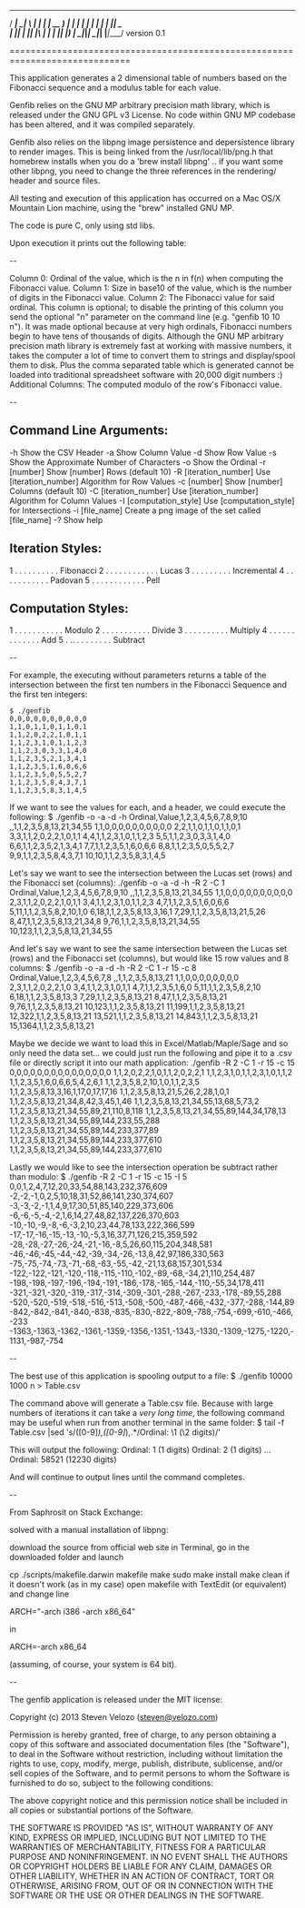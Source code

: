   ____ _____ _   _ _____ ___ ____
 / ___| ____| \ | |  ___|_ _| __ )
| |  _|  _| |  \| | |_   | ||  _ \
| |_| | |___| |\  |  _|  | || |_) |
 \____|_____|_| \_|_|   |___|____/                                version 0.1

 =============================================================================

This application generates a 2 dimensional table of numbers based on the
Fibonacci sequence and a modulus table for each value.

Genfib relies on the GNU MP arbitrary precision math library, which is
released under the GNU GPL v3 License.  No code within GNU MP codebase has
been altered, and it was compiled separately.

Genfib also relies on the libpng image persistence and depersistence library
to render images.  This is being linked from the /usr/local/lib/png.h that
homebrew installs when you do a 'brew install libpng' .. if you want some
other libpng, you need to change the three references in the rendering/
header and source files.

All testing and execution of this application has occurred on a Mac OS/X
Mountain Lion machine, using the "brew" installed GNU MP.

The code is pure C, only using std libs.

Upon execution it prints out the following table:

--

Column 0: Ordinal of the value, which is the n in f(n) when computing the
          Fibonacci value.
Column 1: Size in base10 of the value, which is the number of digits in
          the Fibonacci value.
Column 2: The Fibonacci value for said ordinal.  This column is optional; to
          disable the printing of this column you send the optional "n"
          parameter on the command line (e.g. "genfib 10 10 n").  It was made
          optional because at very high ordinals, Fibonacci numbers begin to
          have tens of thousands of digits.  Although the GNU MP arbitrary
          precision math library is extremely fast at working with massive
          numbers, it takes the computer a lot of time to convert them to
          strings and display/spool them to disk.  Plus the comma separated
          table which is generated cannot be loaded into traditional
          spreadsheet software with 20,000 digit numbers :)
Additional Columns: The computed modulo of the row's Fibonacci value.

--

   Command Line Arguments:
 --------------------------------
 -h                         Show the CSV Header
 -a                         Show Column Value
 -d                         Show Row Value
 -s                         Show the Approximate Number of Characters
 -o                         Show the Ordinal
 -r [number]                Show [number] Rows (default 10)
 -R [iteration_number]      Use [iteration_number] Algorithm for Row Values
 -c [number]                Show [number] Columns (default 10)
 -C [iteration_number]      Use [iteration_number] Algorithm for Column Values
 -I [computation_style]     Use [computation_style] for Intersections
 -i [file_name]             Create a png image of the set called [file_name]
 -?                         Show help

   Iteration Styles:
 -------------------------------
 1 . . . . . . . . . . Fibonacci
 2 . . . . . . . . . . . . Lucas
 3 . . . . . . . . . Incremental
 4 . . . . . . . . . . . Padovan
 5 . . . . . . . . . . . .  Pell

   Computation Styles:
 -------------------------------
 1 . . . . . . . . . . .  Modulo
 2 . . . . . . . . . . .  Divide
 3 . . . . . . . . . .  Multiply
 4 . . . . . . . . . . . . . Add
 5 . .. . . . . . . . . Subtract

--

For example, the executing without parameters returns a table of the
intersection between the first ten numbers in the Fibonacci Sequence
and the first ten integers:

	$ ./genfib
	0,0,0,0,0,0,0,0,0,0
	1,1,0,1,1,0,1,1,0,1
	1,1,2,0,2,2,1,0,1,1
	1,1,2,3,1,0,1,1,2,3
	1,1,2,3,0,3,3,1,4,0
	1,1,2,3,5,2,1,3,4,1
	1,1,2,3,5,1,6,0,6,6
	1,1,2,3,5,0,5,5,2,7
	1,1,2,3,5,8,4,3,7,1
	1,1,2,3,5,8,3,1,4,5

If we want to see the values for each, and a header, we could execute the
following:
	$ ./genfib -o -a -d -h
	Ordinal,Value,1,2,3,4,5,6,7,8,9,10
	,,1,1,2,3,5,8,13,21,34,55
	1,1,0,0,0,0,0,0,0,0,0,0
	2,2,1,1,0,1,1,0,1,1,0,1
	3,3,1,1,2,0,2,2,1,0,1,1
	4,4,1,1,2,3,1,0,1,1,2,3
	5,5,1,1,2,3,0,3,3,1,4,0
	6,6,1,1,2,3,5,2,1,3,4,1
	7,7,1,1,2,3,5,1,6,0,6,6
	8,8,1,1,2,3,5,0,5,5,2,7
	9,9,1,1,2,3,5,8,4,3,7,1
	10,10,1,1,2,3,5,8,3,1,4,5

Let's say we want to see the intersection between the Lucas set (rows) and
the Fibonacci set (columns):
	./genfib -o -a -d -h -R 2 -C 1
	Ordinal,Value,1,2,3,4,5,6,7,8,9,10
	,,1,1,2,3,5,8,13,21,34,55
	1,1,0,0,0,0,0,0,0,0,0,0
	2,3,1,1,2,0,2,2,1,0,1,1
	3,4,1,1,2,3,1,0,1,1,2,3
	4,7,1,1,2,3,5,1,6,0,6,6
	5,11,1,1,2,3,5,8,2,10,1,0
	6,18,1,1,2,3,5,8,13,3,16,1
	7,29,1,1,2,3,5,8,13,21,5,26
	8,47,1,1,2,3,5,8,13,21,34,8
	9,76,1,1,2,3,5,8,13,21,34,55
	10,123,1,1,2,3,5,8,13,21,34,55

And let's say we want to see the same intersection between the Lucas set
(rows) and the Fibonacci set (columns), but would like 15 row values and
8 columns:
	$ ./genfib -o -a -d -h -R 2 -C 1 -r 15 -c 8
	Ordinal,Value,1,2,3,4,5,6,7,8
	,,1,1,2,3,5,8,13,21
	1,1,0,0,0,0,0,0,0,0
	2,3,1,1,2,0,2,2,1,0
	3,4,1,1,2,3,1,0,1,1
	4,7,1,1,2,3,5,1,6,0
	5,11,1,1,2,3,5,8,2,10
	6,18,1,1,2,3,5,8,13,3
	7,29,1,1,2,3,5,8,13,21
	8,47,1,1,2,3,5,8,13,21
	9,76,1,1,2,3,5,8,13,21
	10,123,1,1,2,3,5,8,13,21
	11,199,1,1,2,3,5,8,13,21
	12,322,1,1,2,3,5,8,13,21
	13,521,1,1,2,3,5,8,13,21
	14,843,1,1,2,3,5,8,13,21
	15,1364,1,1,2,3,5,8,13,21

Maybe we decide we want to load this in Excel/Matlab/Maple/Sage and so
only need the data set... we could just run the following and pipe it to
a .csv file or directly script it into our math application:
	./genfib -R 2 -C 1 -r 15 -c 15
	0,0,0,0,0,0,0,0,0,0,0,0,0,0,0
	1,1,2,0,2,2,1,0,1,1,2,0,2,2,1
	1,1,2,3,1,0,1,1,2,3,1,0,1,1,2
	1,1,2,3,5,1,6,0,6,6,5,4,2,6,1
	1,1,2,3,5,8,2,10,1,0,1,1,2,3,5
	1,1,2,3,5,8,13,3,16,1,17,0,17,17,16
	1,1,2,3,5,8,13,21,5,26,2,28,1,0,1
	1,1,2,3,5,8,13,21,34,8,42,3,45,1,46
	1,1,2,3,5,8,13,21,34,55,13,68,5,73,2
	1,1,2,3,5,8,13,21,34,55,89,21,110,8,118
	1,1,2,3,5,8,13,21,34,55,89,144,34,178,13
	1,1,2,3,5,8,13,21,34,55,89,144,233,55,288
	1,1,2,3,5,8,13,21,34,55,89,144,233,377,89
	1,1,2,3,5,8,13,21,34,55,89,144,233,377,610
	1,1,2,3,5,8,13,21,34,55,89,144,233,377,610

Lastly we would like to see the intersection operation be subtract rather
than modulo:
	$ ./genfib -R 2 -C 1 -r 15 -c 15 -I 5
	0,0,1,2,4,7,12,20,33,54,88,143,232,376,609
	-2,-2,-1,0,2,5,10,18,31,52,86,141,230,374,607
	-3,-3,-2,-1,1,4,9,17,30,51,85,140,229,373,606
	-6,-6,-5,-4,-2,1,6,14,27,48,82,137,226,370,603
	-10,-10,-9,-8,-6,-3,2,10,23,44,78,133,222,366,599
	-17,-17,-16,-15,-13,-10,-5,3,16,37,71,126,215,359,592
	-28,-28,-27,-26,-24,-21,-16,-8,5,26,60,115,204,348,581
	-46,-46,-45,-44,-42,-39,-34,-26,-13,8,42,97,186,330,563
	-75,-75,-74,-73,-71,-68,-63,-55,-42,-21,13,68,157,301,534
	-122,-122,-121,-120,-118,-115,-110,-102,-89,-68,-34,21,110,254,487
	-198,-198,-197,-196,-194,-191,-186,-178,-165,-144,-110,-55,34,178,411
	-321,-321,-320,-319,-317,-314,-309,-301,-288,-267,-233,-178,-89,55,288
	-520,-520,-519,-518,-516,-513,-508,-500,-487,-466,-432,-377,-288,-144,89
	-842,-842,-841,-840,-838,-835,-830,-822,-809,-788,-754,-699,-610,-466,-233
	-1363,-1363,-1362,-1361,-1359,-1356,-1351,-1343,-1330,-1309,-1275,-1220,-1131,-987,-754

--

The best use of this application is spooling output to a file:
$ ./genfib 10000 1000 n > Table.csv

The command above will generate a Table.csv file.  Because with large
numbers of iterations it can take a *very long time*, the following command
may be useful when run from another terminal in the same folder:
$ tail -f Table.csv |sed 's/\([0-9]*\),\([0-9]*\),.*/Ordinal: \1 (\2 digits)/'

This will output the following:
	Ordinal: 1 (1 digits)
	Ordinal: 2 (1 digits)
	...
	Ordinal: 58521 (12230 digits)

And will continue to output lines until the command completes.

--

From Saphrosit on Stack Exchange:

 solved with a manual installation of libpng:

download the source from official web site
in Terminal, go in the downloaded folder and launch

cp ./scripts/makefile.darwin makefile
make
sudo make install
make clean
if it doesn't work (as in my case) open makefile with TextEdit (or equivalent) and change line

ARCH="-arch i386 -arch x86_64"

in

ARCH=-arch x86_64

(assuming, of course, your system is 64 bit).

--

The genfib application is released under the MIT license:

Copyright (c) 2013 Steven Velozo (steven@velozo.com)

Permission is hereby granted, free of charge, to any person obtaining a copy
of this software and associated documentation files (the "Software"), to deal
in the Software without restriction, including without limitation the rights
to use, copy, modify, merge, publish, distribute, sublicense, and/or sell
copies of the Software, and to permit persons to whom the Software is
furnished to do so, subject to the following conditions:

The above copyright notice and this permission notice shall be included in
all copies or substantial portions of the Software.

THE SOFTWARE IS PROVIDED "AS IS", WITHOUT WARRANTY OF ANY KIND, EXPRESS OR
IMPLIED, INCLUDING BUT NOT LIMITED TO THE WARRANTIES OF MERCHANTABILITY,
FITNESS FOR A PARTICULAR PURPOSE AND NONINFRINGEMENT. IN NO EVENT SHALL THE
AUTHORS OR COPYRIGHT HOLDERS BE LIABLE FOR ANY CLAIM, DAMAGES OR OTHER
LIABILITY, WHETHER IN AN ACTION OF CONTRACT, TORT OR OTHERWISE, ARISING
FROM, OUT OF OR IN CONNECTION WITH THE SOFTWARE OR THE USE OR OTHER DEALINGS
IN THE SOFTWARE.
